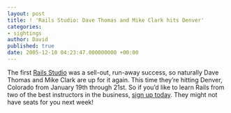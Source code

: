```yaml
---
layout: post
title: ! 'Rails Studio: Dave Thomas and Mike Clark hits Denver'
categories:
- sightings
author: David
published: true
date: 2005-12-10 04:23:47.000000000 +00:00
---
```

<p>The first <a href="http://pragmaticstudio.com/">Rails Studio</a> was a sell-out, run-away success, so naturally Dave Thomas and Mike Clark are up for it again. This time they&#8217;re hitting Denver, Colorado from January 19th through 21st. So if you&#8217;d like to learn Rails from two of the best instructors in the business, <a href="http://pragmaticstudio.com/#Register">sign up today</a>. They might not have seats for you next week!</p>